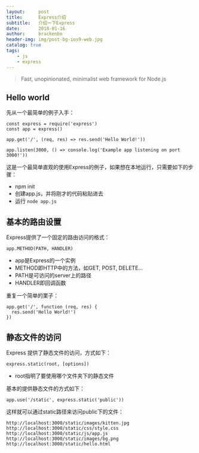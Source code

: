 ```yaml
---
layout:     post
title:      Express介绍
subtitle:   介绍一下Express
date:       2018-01-16
author:     brackenbo
header-img: img/post-bg-ios9-web.jpg
catalog: true
tags:
    - js
    - express
---
```



> Fast, unopinionated, minimalist web framework for Node.js

## Hello world

先从一个最简单的例子入手：
    
    const express = require('express')
    const app = express()
    
    app.get('/', (req, res) => res.send('Hello World!'))
    
    app.listen(3000, () => console.log('Example app listening on port 3000!'))
    
这是一个最简单直观的使用Express的例子，如果想在本地运行，只需要如下的步骤：

* npm init
* 创建app.js，并将刚才的代码粘贴进去
* 运行 `node app.js`


## 基本的路由设置

Express提供了一个固定的路由访问的格式：

    app.METHOD(PATH, HANDLER)
    
* app是Express的一个实例
* METHOD即HTTP中的方法，如GET, POST, DELETE...
* PATH是可访问的server上的路径
* HANDLER即回调函数

重复一个简单的栗子：
    
    app.get('/', function (req, res) {
      res.send('Hello World!')
    })
    
## 静态文件的访问

Express 提供了静态文件的访问，方式如下：

    express.static(root, [options])
    
* root指明了要使用哪个文件夹下的静态文件

基本的提供静态文件的方式如下：

    app.use('/static', express.static('public'))
    
这样就可以通过static路径来访问public下的文件：

    http://localhost:3000/static/images/kitten.jpg
    http://localhost:3000/static/css/style.css
    http://localhost:3000/static/js/app.js
    http://localhost:3000/static/images/bg.png
    http://localhost:3000/static/hello.html
    

    
    
